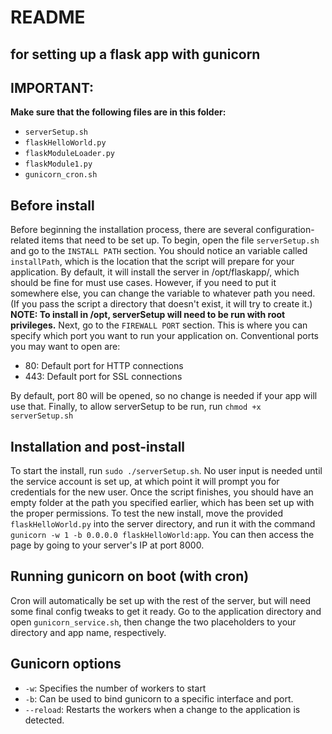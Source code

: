 # README
## for setting up a flask app with gunicorn

## IMPORTANT:
__Make sure that the following files are in this folder:__
- `serverSetup.sh`
- `flaskHelloWorld.py`
- `flaskModuleLoader.py`
- `flaskModule1.py`
- `gunicorn_cron.sh`

## Before install
Before beginning the installation process, there are several configuration-related items that need to be set up. To begin, open the file `serverSetup.sh` and go to the `INSTALL PATH` section. You should notice an variable called `installPath`, which is the location that the script will prepare for your application. By default, it will install the server in /opt/flaskapp/, which should be fine for must use cases. However, if you need to put it somewhere else, you can change the variable to whatever path you need. (If you pass the script a directory that doesn't exist, it will try to create it.)
__NOTE: To install in /opt, serverSetup will need to be run with root privileges.__
Next, go to the `FIREWALL PORT` section. This is where you can specify which port you want to run your application on.
Conventional ports you may want to open are:
- 80: Default port for HTTP connections
- 443: Default port for SSL connections

By default, port 80 will be opened, so no change is needed if your app will use that. 
Finally, to allow serverSetup to be run, run `chmod +x serverSetup.sh`

## Installation and post-install
To start the install, run `sudo ./serverSetup.sh`. No user input is needed until the service account is set up, at which point it will prompt you for credentials for the new user. Once the script finishes, you should have an empty folder at the path you specified earlier, which has been set up with the proper permissions. To test the new install, move the provided `flaskHelloWorld.py` into the server directory, and run it with the command `gunicorn -w 1 -b 0.0.0.0 flaskHelloWorld:app`. You can then access the page by going to your server's IP at port 8000.

## Running gunicorn on boot (with cron)
Cron will automatically be set up with the rest of the server, but will need some final config tweaks to get it ready. Go to the application directory and open `gunicorn_service.sh`, then change the two placeholders to your directory and app name, respectively.

## Gunicorn options
- `-w`: Specifies the number of workers to start
- `-b`: Can be used to bind gunicorn to a specific interface and port.
- `--reload`: Restarts the workers when a change to the application is detected.